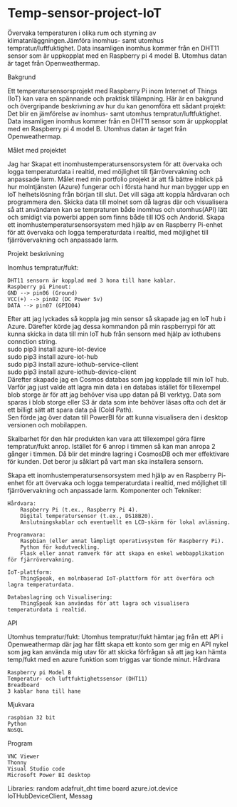 # Temp-sensor-project-IoT
Övervaka temperaturen i olika rum och styrning av klimatanläggningen.Jämföra inomhus- samt utomhus tempratur/luftfuktighet. Data insamligen inomhus kommer från en DHT11 sensor som är uppkopplat med en Raspberry pi 4 model B. Utomhus datan är taget från Openweathermap.

Bakgrund

Ett temperatursensorsprojekt med Raspberry Pi inom Internet of Things (IoT) kan vara en spännande och praktisk tillämpning. Här är en bakgrund och övergripande beskrivning av hur du kan genomföra ett sådant projekt: Det blir en jämförelse av inomhus- samt utomhus tempratur/luftfuktighet. Data insamligen inomhus kommer från en DHT11 sensor som är uppkopplat med en Raspberry pi 4 model B. Utomhus datan är taget från Openweathermap.

Målet med projektet

Jag har Skapat ett inomhustemperatursensorsystem för att övervaka och logga temperaturdata i realtid, med möjlighet till fjärrövervakning och anpassade larm.
Målet med min portfolio projekt är att få bättre inblick på hur molntjänsten (Azure) fungerar och i första hand hur man bygger upp en IoT helhetslösning från början till slut. Det vill säga att koppla hårdvaran och programmera den. Skicka data till molnet som då lagras där och visualisera så att användaren kan se tempraturen både inomhus och utomhus(API) lätt och smidigt via powerbi appen som finns både till IOS och Andorid. Skapa ett inomhustemperatursensorsystem med hjälp av en Raspberry Pi-enhet för att övervaka och logga temperaturdata i realtid, med möjlighet till fjärrövervakning och anpassade larm.

Projekt beskrivning

Inomhus tempratur/fukt:

    DHT11 sensorn är kopplad med 3 hona till hane kablar. 
    Raspberry pi Pinout:
    GND --> pin06 (Ground)
    VCC(+) --> pin02 (DC Power 5v)
    DATA --> pin07 (GPIO04)

Efter att jag lyckades så koppla jag min sensor så skapade jag en IoT hub i Azure.
Därefter körde jag dessa kommandon på min raspberrypi för
att kunna skicka in data till min IoT hub från sensorn med 
hjälp av iothubens connction string.    
    sudo pip3 install azure-iot-device  
    sudo pip3 install azure-iot-hub  
    sudo pip3 install azure-iothub-service-client  
    sudo pip3 install azure-iothub-device-client  
Därefter skapade jag en Cosmos databas som jag kopplade till min IoT hub. 
Varför jag just valde att lagra min data i en databas istället för
tillexempel blob storge är för att jag behöver visa upp datan på BI verktyg. 
Data som sparas i blob storge eller S3 är data som inte behöver läsas ofta och 
det är ett billigt sätt att spara data på (Cold Path).  
Sen förde jag över datan till PowerBI för att kunna
visualisera den i desktop versionen och mobilappen. 

Skalbarhet för den här produkten kan vara att tillexempel göra färre tempratur/fukt anrop. Istället för 6 anrop i timmen så kan man anropa 2 gånger i timmen. Då blir det mindre lagring i CosmosDB och mer effektivare för kunden. Det beror ju såklart på vart man ska installera sensorn.

Skapa ett inomhustemperatursensorsystem med hjälp av en Raspberry Pi-enhet för att övervaka och logga temperaturdata i realtid, med möjlighet till fjärrövervakning och anpassade larm.
Komponenter och Tekniker:

    Hårdvara:
        Raspberry Pi (t.ex., Raspberry Pi 4).
        Digital temperatursensor (t.ex., DS18B20).
        Anslutningskablar och eventuellt en LCD-skärm för lokal avläsning.

    Programvara:
        Raspbian (eller annat lämpligt operativsystem för Raspberry Pi).
        Python för kodutveckling.
        Flask eller annat ramverk för att skapa en enkel webbapplikation för fjärrövervakning.

    IoT-plattform:
        ThingSpeak, en molnbaserad IoT-plattform för att överföra och lagra temperaturdata.

    Databaslagring och Visualisering:
        ThingSpeak kan användas för att lagra och visualisera temperaturdata i realtid.

API

Utomhus tempratur/fukt: Utomhus tempratur/fukt hämtar jag från ett API i Openweathermap där jag har fått skapa ett konto som ger mig en API nykel som jag kan använda mig utav för att skicka förfrågan så att jag kan hämta temp/fukt med en azure funktion som triggas var tionde minut.
Hårdvara

    Raspberry pi Model B
    Temperatur- och luftfuktighetssensor (DHT11)
    Breadboard
    3 kablar hona till hane

Mjukvara

    raspbian 32 bit
    Python
    NoSQL

Program

    VNC Viewer
    Thonny
    Visual Studio code
    Microsoft Power BI desktop

Libraries:
random
adafruit_dht time board
azure.iot.device IoTHubDeviceClient, Messag
